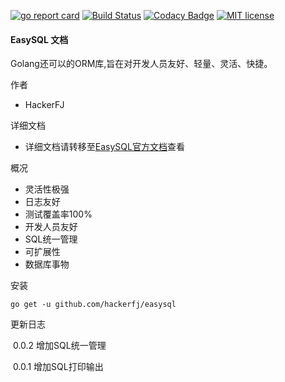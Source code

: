 [![go report card](https://goreportcard.com/badge/github.com/hackerfj/easysql "go report card")](https://goreportcard.com/report/github.com/hackerfj/easysql)
[![Build Status](https://www.travis-ci.org/hackerfj/easysql.svg?branch=master)](https://www.travis-ci.org/hackerfj/easysql)
[![Codacy Badge](https://api.codacy.com/project/badge/Grade/135a38e0c6d344c6ac7db0b11c864a68)](https://www.codacy.com/manual/hackerfj/easysql?utm_source=github.com&amp;utm_medium=referral&amp;utm_content=hackerfj/easysql&amp;utm_campaign=Badge_Grade)
[![MIT license](https://img.shields.io/badge/license-MIT-brightgreen.svg)](https://opensource.org/licenses/MIT)

#### EasySQL 文档

Golang还可以的ORM库,旨在对开发人员友好、轻量、灵活、快捷。

作者

- HackerFJ

详细文档

- 详细文档请转移至[EasySQL官方文档](http://easysql.hackerfj.com)查看

概况

- 灵活性极强
- 日志友好
- 测试覆盖率100%
- 开发人员友好
- SQL统一管理
- 可扩展性
- 数据库事物

安装

```shell
go get -u github.com/hackerfj/easysql
```

更新日志

​	0.0.2 增加SQL统一管理

​	0.0.1 增加SQL打印输出

